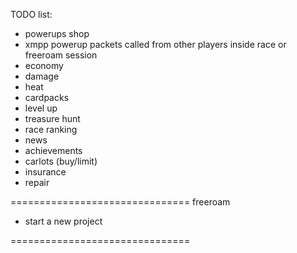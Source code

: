 TODO list:

- powerups shop
- xmpp powerup packets called from other players inside race or freeroam session
- economy
- damage
- heat
- cardpacks
- level up
- treasure hunt
- race ranking
- news
- achievements
- carlots (buy/limit)
- insurance
- repair 

===============================
freeroam

- start a new project

===============================
